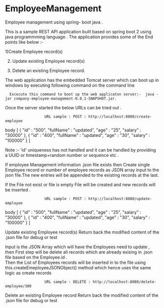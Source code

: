 # EmployeeManagement


Employee management using spring- boot java .

This is a sample REST API application built based on spring boot 2 using java programmming language . The application provides some of the End points like below :-

1)Create Employee record(s)

2) Update existing Employee record(s)

3) Delete an existing Employee record.

The web application has the embedded Tomcat server which can boot up in windows by executing following command on the command line

      Excecute this command to boot up the web applicaton server:-  java -jar company-employee-management-0.0.1-SNAPSHOT.jar.

Once the server started the below URLs can be tried out .

 
                      URL sample : POST : http://localhost:8080/create-employee
                      
body [ { "id" : "500", "fullName" : "updated", "age" : "25", "salary" : "30000" }, { "id" : "400", "fullName" : "updated", "age" : "30", "salary" : "100000" } ]

Note :- 'id' uniqueness has not handled and it can be handled by providing a UUID or timestamp+random number or sequence etc .

If employee Management information .json file exists then Create single Employee record or number of employee records as JSON array input to the json file.The new entries will be appended to the existing records at the last.                              

If the File not exist or file is empty File will be created and new records will be inserted .

                      URL sample : POST : http://localhost:8080/update-employee
                      
body [ { "id" : "500", "fullName" : "updated", "age" : "25", "salary" : "30000" }, { "id" : "400", "fullName" : "updated", "age" : "30", "salary" : "100000" } ]

Update existing Employee record(s) Return back the modified content of the .json file for debug or test

Input is the JSON Array which will have the Employees need to update , then First step will be delete all records which are already exising in .json file based on the Employee.id .                                                              
Then the List of Employees records will be inserted in to the file using this.createEmeployeeJSONObject() method which hence uses the same logic as create records



                      URL sample : DELETE : http://localhost:8080/delete-employee/300
                      
Delete an existing Employee record Return back the modified content of the .json file for debug or test
